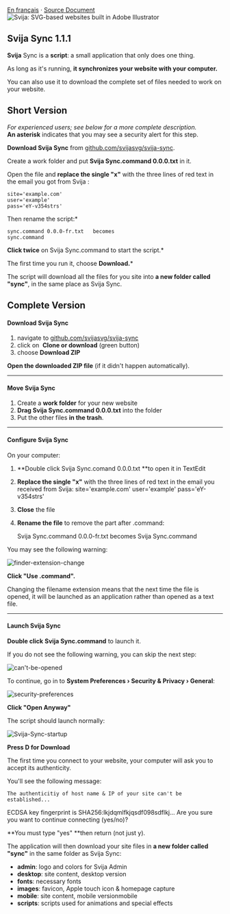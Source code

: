 [En français](https://github.com/svijasvg/svija-sync/blob/master/lisez-moi.md) · [Source Document](https://docs.svija.com/en/quick-start/1-1-svija-sync)
![Svija: SVG-based websites built in Adobe Illustrator](http://files.svija.com/github/readme-logo.png "Svija: SVG-based websites built in Adobe Illustrator")

Svija Sync 1.1.1
-------------------------------------

**Svija** Sync is a **script**: a small application that only does one thing.

As long as it's running, **it synchronizes your website with your computer.**

You can also use it to download the complete set of files needed to work on your website.

Short Version
-------------

*For experienced users; see below for a more complete description.*    
**An asterisk** indicates that you may see a security alert for this step.

**Download Svija Sync** from [github.com/svijasvg/svija-sync](https://github.com/svijasvg/svija-sync).

Create a work folder and put **Svija Sync.command 0.0.0.txt** in it.

Open the file and **replace the single "x"** with the three lines of red text in the email you got from Svija :

    site='example.com'
    user='example'
    pass='eY-v354strs'

Then rename the script:* 

    sync.command 0.0.0-fr.txt   becomes
    sync.command

**Click twice** on Svija Sync.command to start the script.*

The first time you run it, choose **Download.***

The script will download all the files for you site into **a new folder called "sync"**, in the same place as Svija Sync.

Complete Version
----------------

#### Download Svija Sync

1.  navigate to [github.com/svijasvg/svija-sync](https://github.com/svijasvg/svija-sync)
2.  click on  **Clone or download** (green button)
3.  choose **Download ZIP**

**Open the downloaded ZIP file** (if it didn't happen automatically).

* * * * *

#### Move Svija Sync

1.  Create a **work folder** for your new website
2.  **Drag Svija Sync.command 0.0.0.txt** into the folder
3.  Put the other files **in the trash**.

* * * * *

#### Configure Svija Sync

On your computer:

1.  **Double click Svija Sync.comand 0.0.0.txt **to open it in TextEdit
2.  **Replace the single "x"** with the three lines of red text in the email you received from Svija:
    site='example.com'
    user='example'
    pass='eY-v354strs'
3.  **Close** the file
4.  **Rename the file** to remove the part after .command:

    Svija Sync.command 0.0.0-fr.txt becomes
Svija Sync.command

You may see the following warning:

![finder-extension-change](https://docs.svija.com/wp-content/uploads/elementor/thumbs/finder-extension-change-onwwosepuqtvpw8jx7nf86l79qukvnq1zyin4gjxuk.jpg "finder-extension-change")

**Click "Use .command".**

Changing the filename extension means that the next time the file is opened, it will be launched as an application rather than opened as a text file.

* * * * *

#### Launch Svija Sync

**Double click** **Svija Sync.command** to launch it.

If you do not see the following warning, you can skip the next step:

![can't-be-opened](https://docs.svija.com/wp-content/uploads/elementor/thumbs/cant-be-opened-onwworgvnwt2l0ubilqgmgiy76vjjb2x1k2xqv9wtg.jpg "can't-be-opened")

To continue, go in to **System Preferences › Security & Privacy › General**:

![security-preferences](https://docs.svija.com/wp-content/uploads/elementor/thumbs/security-preferences-onwwosepuqymrt7ld70dqsk3aaowqhgciauxnzx490.jpg "security-preferences")

**Click "Open Anyway"**

The script should launch normally:

![Svija-Sync-startup](https://docs.svija.com/wp-content/uploads/elementor/thumbs/Svija-Sync-startup-onwwouae8ex4iamhc03s15ljb95vesv44xi99wktko.jpg "Svija-Sync-startup")

**Press D for Download**

The first time you connect to your website, your computer will ask you to accept its authenticity.

You'll see the following message:

    The authenticitiy of host name & IP of your site can't be established...
ECDSA key fingerprint is SHA256:lkjdqmlfkjqsdf098sdflkj...
Are you sure you want to continue connecting (yes/no)?

**You must type "yes" **then return (not just y).

The application will then download your site files in **a new folder called "sync"** in the same folder as Svija Sync:

-   **admin**: logo and colors for Svija Admin
-   **desktop**: site content, desktop version
-   **fonts**: necessary fonts
-   **images**: favicon, Apple touch icon & homepage capture
-   **mobile**: site content, mobile versionmobile
-   **scripts**: scripts used for animations and special effects
